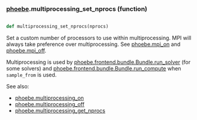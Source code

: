 ### [phoebe](phoebe.md).multiprocessing_set_nprocs (function)


```py

def multiprocessing_set_nprocs(nprocs)

```



Set a custom number of processors to use within multiprocessing.
MPI will always take preference over multiprocessing.  See [phoebe.mpi_on](phoebe.mpi_on.md)
and [phoebe.mpi_off](phoebe.mpi_off.md).

Multiprocessing is used by
[phoebe.frontend.bundle.Bundle.run_solver](phoebe.frontend.bundle.Bundle.run_solver.md) (for some solvers) and
[phoebe.frontend.bundle.Bundle.run_compute](phoebe.frontend.bundle.Bundle.run_compute.md) when `sample_from` is used.

See also:
* [phoebe.multiprocessing_on](phoebe.multiprocessing_on.md)
* [phoebe.multiprocessing_off](phoebe.multiprocessing_off.md)
* [phoebe.multiprocessing_get_nprocs](phoebe.multiprocessing_get_nprocs.md)
